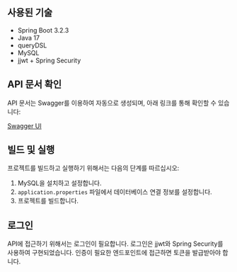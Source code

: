 
## 사용된 기술

- Spring Boot 3.2.3
- Java 17
- queryDSL
- MySQL
- jjwt + Spring Security

## API 문서 확인

API 문서는 Swagger를 이용하여 자동으로 생성되며, 아래 링크를 통해 확인할 수 있습니다:

[Swagger UI](http://localhost:8080/swagger-ui/index.html)

## 빌드 및 실행

프로젝트를 빌드하고 실행하기 위해서는 다음의 단계를 따르십시오:

1. MySQL을 설치하고 설정합니다.
2. `application.properties` 파일에서 데이터베이스 연결 정보를 설정합니다.
3. 프로젝트를 빌드합니다.

## 로그인

API에 접근하기 위해서는 로그인이 필요합니다. 로그인은 jjwt와 Spring Security를 사용하여 구현되었습니다. 인증이 필요한 엔드포인트에 접근하면 토큰을 발급받아야 합니다.

